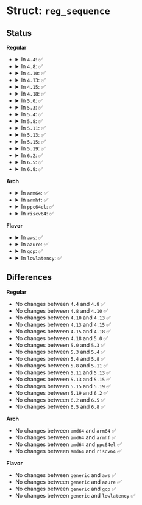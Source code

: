 # Struct: <code>reg_sequence</code>

## Status
<b>Regular</b>
<ul>
<li>
<details>
<summary>In <code>4.4</code>: ✅</summary>

```c
struct reg_sequence {
    unsigned int reg;
    unsigned int def;
    unsigned int delay_us;
};
```
</details>
</li>
<li>
<details>
<summary>In <code>4.8</code>: ✅</summary>

```c
struct reg_sequence {
    unsigned int reg;
    unsigned int def;
    unsigned int delay_us;
};
```
</details>
</li>
<li>
<details>
<summary>In <code>4.10</code>: ✅</summary>

```c
struct reg_sequence {
    unsigned int reg;
    unsigned int def;
    unsigned int delay_us;
};
```
</details>
</li>
<li>
<details>
<summary>In <code>4.13</code>: ✅</summary>

```c
struct reg_sequence {
    unsigned int reg;
    unsigned int def;
    unsigned int delay_us;
};
```
</details>
</li>
<li>
<details>
<summary>In <code>4.15</code>: ✅</summary>

```c
struct reg_sequence {
    unsigned int reg;
    unsigned int def;
    unsigned int delay_us;
};
```
</details>
</li>
<li>
<details>
<summary>In <code>4.18</code>: ✅</summary>

```c
struct reg_sequence {
    unsigned int reg;
    unsigned int def;
    unsigned int delay_us;
};
```
</details>
</li>
<li>
<details>
<summary>In <code>5.0</code>: ✅</summary>

```c
struct reg_sequence {
    unsigned int reg;
    unsigned int def;
    unsigned int delay_us;
};
```
</details>
</li>
<li>
<details>
<summary>In <code>5.3</code>: ✅</summary>

```c
struct reg_sequence {
    unsigned int reg;
    unsigned int def;
    unsigned int delay_us;
};
```
</details>
</li>
<li>
<details>
<summary>In <code>5.4</code>: ✅</summary>

```c
struct reg_sequence {
    unsigned int reg;
    unsigned int def;
    unsigned int delay_us;
};
```
</details>
</li>
<li>
<details>
<summary>In <code>5.8</code>: ✅</summary>

```c
struct reg_sequence {
    unsigned int reg;
    unsigned int def;
    unsigned int delay_us;
};
```
</details>
</li>
<li>
<details>
<summary>In <code>5.11</code>: ✅</summary>

```c
struct reg_sequence {
    unsigned int reg;
    unsigned int def;
    unsigned int delay_us;
};
```
</details>
</li>
<li>
<details>
<summary>In <code>5.13</code>: ✅</summary>

```c
struct reg_sequence {
    unsigned int reg;
    unsigned int def;
    unsigned int delay_us;
};
```
</details>
</li>
<li>
<details>
<summary>In <code>5.15</code>: ✅</summary>

```c
struct reg_sequence {
    unsigned int reg;
    unsigned int def;
    unsigned int delay_us;
};
```
</details>
</li>
<li>
<details>
<summary>In <code>5.19</code>: ✅</summary>

```c
struct reg_sequence {
    unsigned int reg;
    unsigned int def;
    unsigned int delay_us;
};
```
</details>
</li>
<li>
<details>
<summary>In <code>6.2</code>: ✅</summary>

```c
struct reg_sequence {
    unsigned int reg;
    unsigned int def;
    unsigned int delay_us;
};
```
</details>
</li>
<li>
<details>
<summary>In <code>6.5</code>: ✅</summary>

```c
struct reg_sequence {
    unsigned int reg;
    unsigned int def;
    unsigned int delay_us;
};
```
</details>
</li>
<li>
<details>
<summary>In <code>6.8</code>: ✅</summary>

```c
struct reg_sequence {
    unsigned int reg;
    unsigned int def;
    unsigned int delay_us;
};
```
</details>
</li>
</ul>
<b>Arch</b>
<ul>
<li>
<details>
<summary>In <code>arm64</code>: ✅</summary>

```c
struct reg_sequence {
    unsigned int reg;
    unsigned int def;
    unsigned int delay_us;
};
```
</details>
</li>
<li>
<details>
<summary>In <code>armhf</code>: ✅</summary>

```c
struct reg_sequence {
    unsigned int reg;
    unsigned int def;
    unsigned int delay_us;
};
```
</details>
</li>
<li>
<details>
<summary>In <code>ppc64el</code>: ✅</summary>

```c
struct reg_sequence {
    unsigned int reg;
    unsigned int def;
    unsigned int delay_us;
};
```
</details>
</li>
<li>
<details>
<summary>In <code>riscv64</code>: ✅</summary>

```c
struct reg_sequence {
    unsigned int reg;
    unsigned int def;
    unsigned int delay_us;
};
```
</details>
</li>
</ul>
<b>Flavor</b>
<ul>
<li>
<details>
<summary>In <code>aws</code>: ✅</summary>

```c
struct reg_sequence {
    unsigned int reg;
    unsigned int def;
    unsigned int delay_us;
};
```
</details>
</li>
<li>
<details>
<summary>In <code>azure</code>: ✅</summary>

```c
struct reg_sequence {
    unsigned int reg;
    unsigned int def;
    unsigned int delay_us;
};
```
</details>
</li>
<li>
<details>
<summary>In <code>gcp</code>: ✅</summary>

```c
struct reg_sequence {
    unsigned int reg;
    unsigned int def;
    unsigned int delay_us;
};
```
</details>
</li>
<li>
<details>
<summary>In <code>lowlatency</code>: ✅</summary>

```c
struct reg_sequence {
    unsigned int reg;
    unsigned int def;
    unsigned int delay_us;
};
```
</details>
</li>
</ul>

## Differences
<b>Regular</b>
<ul>
<li>
No changes between <code>4.4</code> and <code>4.8</code> ✅
</li>
<li>
No changes between <code>4.8</code> and <code>4.10</code> ✅
</li>
<li>
No changes between <code>4.10</code> and <code>4.13</code> ✅
</li>
<li>
No changes between <code>4.13</code> and <code>4.15</code> ✅
</li>
<li>
No changes between <code>4.15</code> and <code>4.18</code> ✅
</li>
<li>
No changes between <code>4.18</code> and <code>5.0</code> ✅
</li>
<li>
No changes between <code>5.0</code> and <code>5.3</code> ✅
</li>
<li>
No changes between <code>5.3</code> and <code>5.4</code> ✅
</li>
<li>
No changes between <code>5.4</code> and <code>5.8</code> ✅
</li>
<li>
No changes between <code>5.8</code> and <code>5.11</code> ✅
</li>
<li>
No changes between <code>5.11</code> and <code>5.13</code> ✅
</li>
<li>
No changes between <code>5.13</code> and <code>5.15</code> ✅
</li>
<li>
No changes between <code>5.15</code> and <code>5.19</code> ✅
</li>
<li>
No changes between <code>5.19</code> and <code>6.2</code> ✅
</li>
<li>
No changes between <code>6.2</code> and <code>6.5</code> ✅
</li>
<li>
No changes between <code>6.5</code> and <code>6.8</code> ✅
</li>
</ul>
<b>Arch</b>
<ul>
<li>
No changes between <code>amd64</code> and <code>arm64</code> ✅
</li>
<li>
No changes between <code>amd64</code> and <code>armhf</code> ✅
</li>
<li>
No changes between <code>amd64</code> and <code>ppc64el</code> ✅
</li>
<li>
No changes between <code>amd64</code> and <code>riscv64</code> ✅
</li>
</ul>
<b>Flavor</b>
<ul>
<li>
No changes between <code>generic</code> and <code>aws</code> ✅
</li>
<li>
No changes between <code>generic</code> and <code>azure</code> ✅
</li>
<li>
No changes between <code>generic</code> and <code>gcp</code> ✅
</li>
<li>
No changes between <code>generic</code> and <code>lowlatency</code> ✅
</li>
</ul>
